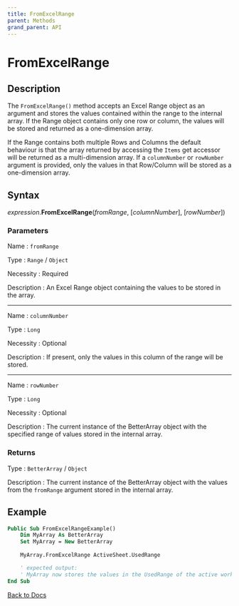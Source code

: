 ```yaml
---
title: FromExcelRange
parent: Methods
grand_parent: API
---
```


# FromExcelRange

## Description

The `FromExcelRange()` method accepts an Excel Range object as an argument and stores the values contained within the range to the internal array. If the Range object contains only one row or column, the values will be stored and returned as a one-dimension array. 

If the Range contains both multiple Rows and Columns the default behaviour is that the array returned by accessing the `Items` get accessor will be returned as a multi-dimension array. If a `columnNumber` or `rowNumber` argument is provided, only the values in that Row/Column will be stored as a one-dimension array.


## Syntax

*expression*.**FromExcelRange**(*fromRange*, [*columnNumber*], [*rowNumber*])

### Parameters

Name 
: `fromRange`

Type
: `Range` / `Object`

Necessity
: Required

Description
: An Excel Range object containing the values to be stored in the array.

---

Name 
: `columnNumber`

Type
: `Long`

Necessity
: Optional

Description
: If present, only the values in this column of the range will be stored.

---

Name 
: `rowNumber`

Type
: `Long`

Necessity
: Optional

Description
: The current instance of the BetterArray object with the specified range of values stored in the internal array.

### Returns

Type
: `BetterArray` / `Object`

Description
: The current instance of the BetterArray object with the values from the `fromRange` argument stored in the internal array.

## Example

```vb
Public Sub FromExcelRangeExample()
    Dim MyArray As BetterArray
    Set MyArray = New BetterArray
    
    MyArray.FromExcelRange ActiveSheet.UsedRange

    ' expected output:
    ' MyArray now stores the values in the UsedRange of the active worksheet
End Sub
```


[Back to Docs](https://senipah.github.io/VBA-Better-Array/)





